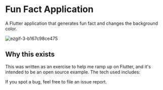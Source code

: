 # Fun Fact Application

A Flutter application that generates fun fact and changes the background color.

![ezgif-3-b167c98ce475](https://user-images.githubusercontent.com/43049559/59566740-7eccef80-9064-11e9-8f19-6b33ae2d8a62.gif)

## Why this exists

This was written as an exercise to help me ramp up on Flutter, and it's intended to be an open source example. The tech used includes:

If you spot a bug, feel free to file an issue report.

